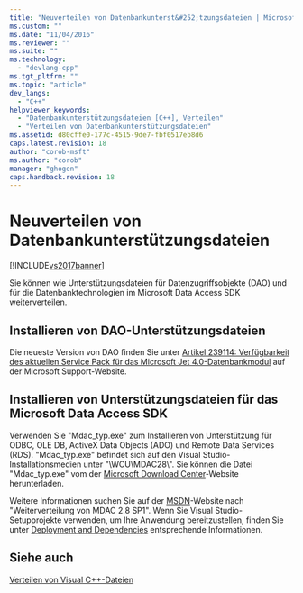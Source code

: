 ```yaml
---
title: "Neuverteilen von Datenbankunterst&#252;tzungsdateien | Microsoft Docs"
ms.custom: ""
ms.date: "11/04/2016"
ms.reviewer: ""
ms.suite: ""
ms.technology: 
  - "devlang-cpp"
ms.tgt_pltfrm: ""
ms.topic: "article"
dev_langs: 
  - "C++"
helpviewer_keywords: 
  - "Datenbankunterstützungsdateien [C++], Verteilen"
  - "Verteilen von Datenbankunterstützungsdateien"
ms.assetid: d80cffe0-177c-4515-9de7-fbf0517eb8d6
caps.latest.revision: 18
author: "corob-msft"
ms.author: "corob"
manager: "ghogen"
caps.handback.revision: 18
---
```

# Neuverteilen von Datenbankunterst&#252;tzungsdateien
[!INCLUDE[vs2017banner](../assembler/inline/includes/vs2017banner.md)]

Sie können wie Unterstützungsdateien für Datenzugriffsobjekte \(DAO\) und für die Datenbanktechnologien im Microsoft Data Access SDK weiterverteilen.  
  
## Installieren von DAO\-Unterstützungsdateien  
 Die neueste Version von DAO finden Sie unter [Artikel 239114: Verfügbarkeit des aktuellen Service Pack für das Microsoft Jet 4.0\-Datenbankmodul](http://go.microsoft.com/fwlink/?LinkId=198014) auf der Microsoft Support\-Website.  
  
## Installieren von Unterstützungsdateien für das Microsoft Data Access SDK  
 Verwenden Sie "Mdac\_typ.exe" zum Installieren von Unterstützung für ODBC, OLE DB, ActiveX Data Objects \(ADO\) und Remote Data Services \(RDS\).  "Mdac\_typ.exe" befindet sich auf den Visual Studio\-Installationsmedien unter "\\WCU\\MDAC28\\".  Sie können die Datei "Mdac\_typ.exe" vom der [Microsoft Download Center](http://go.microsoft.com/fwlink/?LinkId=198015)\-Website herunterladen.  
  
 Weitere Informationen suchen Sie auf der [MSDN](http://go.microsoft.com/fwlink/?LinkId=198016)\-Website nach "Weiterverteilung von MDAC 2.8 SP1".  Wenn Sie Visual Studio\-Setupprojekte verwenden, um Ihre Anwendung bereitzustellen, finden Sie unter [Deployment and Dependencies](assetId:///49e9b84d-bd6a-4388-b9ac-46ea79cf0733) entsprechende Informationen.  
  
## Siehe auch  
 [Verteilen von Visual C\+\+\-Dateien](../ide/redistributing-visual-cpp-files.md)
